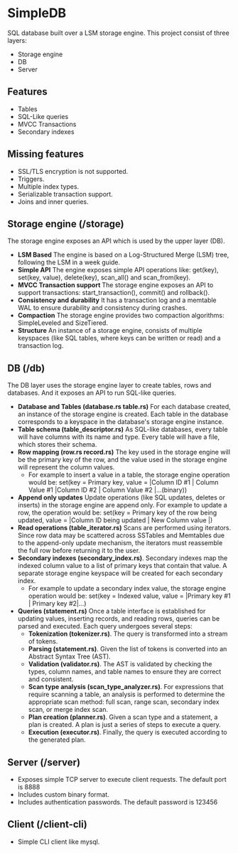 # SimpleDB
SQL database built over a LSM storage engine. This project consist of three layers:
- Storage engine
- DB
- Server

## Features
- Tables
- SQL-Like queries
- MVCC Transactions
- Secondary indexes

## Missing features
- SSL/TLS encryption is not supported.
- Triggers.
- Multiple index types.
- Serializable transaction support.
- Joins and inner queries.

## Storage engine (/storage)
The storage engine exposes an API which is used by the upper layer (DB).
- <b>LSM Based</b> The engine is based on a Log-Structured Merge (LSM) tree, following the <a link="https://skyzh.github.io/mini-lsm/00-preface.html">LSM in a week</a> guide. 
- <b>Simple API</b> The engine exposes simple API operations like: get(key), set(key, value), delete(key), scan_all() and scan_from(key).
- <b>MVCC Transaction support </b> The storage engine exposes an API to support transactions: start_transaction(), commit() and rollback(). 
- <b>Consistency and durability</b> It has a transaction log and a memtable WAL to ensure durability and consistency during crashes.
- <b>Compaction</b> The storage engine provides two compaction algorithms: SimpleLeveled and SizeTiered.
- <b>Structure</b> An instance of a storage engine, consists of multiple keyspaces (like SQL tables, where keys can be written or read) and a transaction log.

## DB (/db)
The DB layer uses the storage engine layer to create tables, rows and databases. And it exposes an API to run SQL-like queries.

- <b>Database and Tables (database.rs table.rs)</b> For each database created, an instance of the storage engine is created. Each table in the database corresponds to a keyspace in the database's storage engine instance.
- <b>Table schema (table_descriptor.rs)</b> As SQL-like databases, every table will have columns with its name and type. Every table will have a file, which stores their schema.
- <b>Row mapping (row.rs record.rs)</b> The key used in the storage engine will be the primary key of the row, and the value used in the storage engine will represent the column values.
  - For example to insert a value in a table, the storage engine operation would be: set(key = Primary key, value = |Column ID #1 | Column Value #1 |Column ID #2 | Column Value #2 |...(binary))
- <b>Append only updates</b> Update operations (like SQL updates, deletes or inserts) in the storage engine are append only. For example to update a row, the operation would be: set(key = Primary key of the row being updated, value = |Column ID being updated | New Column value |)
- <b>Read operations (table_iterator.rs)</b> Scans are performed using iterators. Since row data may be scattered across SSTables and Memtables due to the append-only update mechanism, the iterators must reassemble the full row before returning it to the user.
- <b>Secondary indexes (secondary_index.rs)</b>. Secondary indexes map the indexed column value to a list of primary keys that contain that value. A separate storage engine keyspace will be created for each secondary index.
  - For example to update a secondary index value, the storage engine operation would be: set(key = Indexed value, value = |Primary key #1 | Primary key #2|...)
- <b>Queries (statement.rs)</b>  Once a table interface is established for updating values, inserting records, and reading rows, queries can be parsed and executed. Each query undergoes several steps:
  - <b>Tokenization (tokenizer.rs)</b>. The query is transformed into a stream of tokens.
  - <b>Parsing (statement.rs)</b>. Given the list of tokens is converted into an Abstract Syntax Tree (AST).
  - <b>Validation (validator.rs)</b>. The AST is validated by checking the types, column names, and table names to ensure they are correct and consistent.
  - <b>Scan type analysis (scan_type_analyzer.rs)</b>. For expressions that require scanning a table, an analysis is performed to determine the appropriate scan method: full scan, range scan, secondary index scan, or merge index scan.
  - <b>Plan creation (planner.rs)</b>. Given a scan type and a statement, a plan is created. A plan is just a series of steps to execute a query. 
  - <b>Execution (executor.rs)</b>. Finally, the query is executed according to the generated plan.

## Server (/server)
- Exposes simple TCP server to execute client requests. The default port is 8888
- Includes custom binary format.
- Includes authentication passwords. The default password is 123456

## Client (/client-cli)
- Simple CLI client like mysql.
